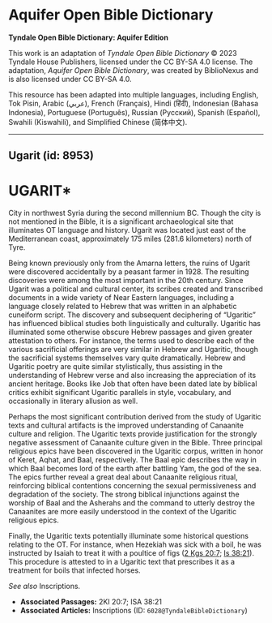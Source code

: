 # Aquifer Open Bible Dictionary

**Tyndale Open Bible Dictionary: Aquifer Edition**

This work is an adaptation of *Tyndale Open Bible Dictionary* © 2023 Tyndale House Publishers, licensed under the CC BY\-SA 4\.0 license. The adaptation, *Aquifer Open Bible Dictionary*, was created by BiblioNexus and is also licensed under CC BY\-SA 4\.0\.

This resource has been adapted into multiple languages, including English, Tok Pisin, Arabic (عربي), French (Français), Hindi (हिंदी), Indonesian (Bahasa Indonesia), Portuguese (Português), Russian (Русский), Spanish (Español), Swahili (Kiswahili), and Simplified Chinese (简体中文).



--------------------------------

## Ugarit (id: 8953)

UGARIT\*
========

City in northwest Syria during the second millennium BC. Though the city is not mentioned in the Bible, it is a significant archaeological site that illuminates OT language and history. Ugarit was located just east of the Mediterranean coast, approximately 175 miles (281\.6 kilometers) north of Tyre.

Being known previously only from the Amarna letters, the ruins of Ugarit were discovered accidentally by a peasant farmer in 1928\. The resulting discoveries were among the most important in the 20th century. Since Ugarit was a political and cultural center, its scribes created and transcribed documents in a wide variety of Near Eastern languages, including a language closely related to Hebrew that was written in an alphabetic cuneiform script. The discovery and subsequent deciphering of “Ugaritic” has influenced biblical studies both linguistically and culturally. Ugaritic has illuminated some otherwise obscure Hebrew passages and given greater attestation to others. For instance, the terms used to describe each of the various sacrificial offerings are very similar in Hebrew and Ugaritic, though the sacrificial systems themselves vary quite dramatically. Hebrew and Ugaritic poetry are quite similar stylistically, thus assisting in the understanding of Hebrew verse and also increasing the appreciation of its ancient heritage. Books like Job that often have been dated late by biblical critics exhibit significant Ugaritic parallels in style, vocabulary, and occasionally in literary allusion as well.

Perhaps the most significant contribution derived from the study of Ugaritic texts and cultural artifacts is the improved understanding of Canaanite culture and religion. The Ugaritic texts provide justification for the strongly negative assessment of Canaanite culture given in the Bible. Three principal religious epics have been discovered in the Ugaritic corpus, written in honor of Keret, Aqhat, and Baal, respectively. The Baal epic describes the way in which Baal becomes lord of the earth after battling Yam, the god of the sea. The epics further reveal a great deal about Canaanite religious ritual, reinforcing biblical contentions concerning the sexual permissiveness and degradation of the society. The strong biblical injunctions against the worship of Baal and the Asherahs and the command to utterly destroy the Canaanites are more easily understood in the context of the Ugaritic religious epics.

Finally, the Ugaritic texts potentially illuminate some historical questions relating to the OT. For instance, when Hezekiah was sick with a boil, he was instructed by Isaiah to treat it with a poultice of figs ([2 Kgs 20:7](https://ref.ly/2Kgs20:7); [Is 38:21](https://ref.ly/Isa38:21)). This procedure is attested to in a Ugaritic text that prescribes it as a treatment for boils that infected horses.

*See also* Inscriptions.

* **Associated Passages:** 2KI 20:7; ISA 38:21
* **Associated Articles:** Inscriptions (ID: `6028@TyndaleBibleDictionary`)


